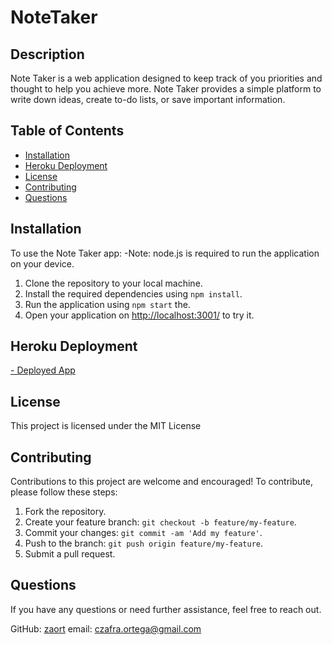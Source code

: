 # NoteTaker

## Description

Note Taker is a web application designed to keep track of you priorities and thought to help you achieve more. Note Taker provides a simple platform to write down ideas, create to-do lists, or save important information.

## Table of Contents

- [Installation](#installation)
- [Heroku Deployment](#heroku-deployment)
- [License](#license)
- [Contributing](#contributing)
- [Questions](#questions)

## Installation

To use the Note Taker app:
-Note: node.js is required to run the application on your device.
1. Clone the repository to your local machine.
2. Install the required dependencies using `npm install`.
3. Run the application using `npm start` the.
4. Open your application on [http://localhost:3001/](http://localhost:3001/) to try it.

## Heroku Deployment

[- Deployed App]()

## License
This project is licensed under the MIT License

## Contributing

Contributions to this project are welcome and encouraged! To contribute, please follow these steps:

1. Fork the repository.
2. Create your feature branch: `git checkout -b feature/my-feature`.
3. Commit your changes: `git commit -am 'Add my feature'`.
4. Push to the branch: `git push origin feature/my-feature`.
5. Submit a pull request.

## Questions 
If you have any questions or need further assistance, feel free to reach out.

GitHub: [zaort](https://github.com/zaort)
email: [czafra.ortega@gmail.com](mailto:czafra.ortega@gmail.com)